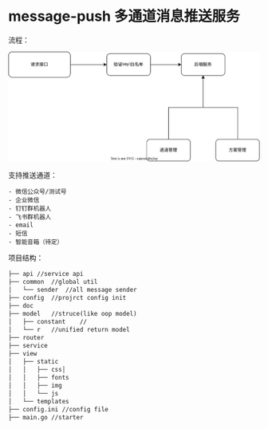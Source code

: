 # message-push 多通道消息推送服务

流程：

![alt 属性文本](./doc/process.svg)

支持推送通道：

    - 微信公众号/测试号
    - 企业微信
    - 钉钉群机器人
    - 飞书群机器人
    - email
    - 短信
    - 智能音箱（待定）

项目结构：

```
├── api //service api
├── common  //global util
│   └── sender  //all message sender
├── config  //projrct config init
├── doc 
├── model   //struce(like oop model)
│   ├── constant    //
│   └── r   //unified return model
├── router
├── service
├── view
│   ├── static
│   │   ├── css│
│   │   ├── fonts
│   │   ├── img
│   │   └── js
│   └── templates
├── config.ini //config file
├── main.go //starter
```
